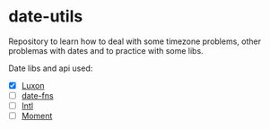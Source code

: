 # date-utils

Repository to learn how to deal with some timezone problems, other problemas with dates and to practice with some libs.

Date libs and api used:

- [x] [Luxon](https://moment.github.io/luxon/#/)
- [ ] [date-fns](https://date-fns.org/)
- [ ] [Intl](https://developer.mozilla.org/en-US/docs/Web/JavaScript/Reference/Global_Objects/Intl)
- [ ] [Moment](https://momentjs.com/)
